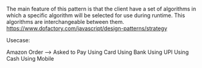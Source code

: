 The main feature of this pattern is that the client have a set of algorithms in
which a specific algorithm will be selected for use during runtime. 
This algorithms are interchangeable between them.
https://www.dofactory.com/javascript/design-patterns/strategy

Usecase:

Amazon Order
--> Asked to Pay
    Using Card
    Using Bank
    Using UPI
    Using Cash
    Using Mobile


